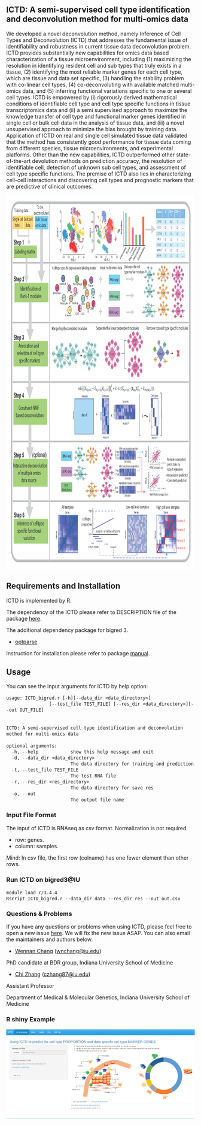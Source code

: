 ## ICTD: A semi-supervised cell type identification and deconvolution method for multi-omics data

We developed a novel deconvolution method, namely Inference of Cell Types and Deconvolution (ICTD) that addresses the fundamental issue of identifiability and robustness in current tissue data deconvolution problem. ICTD provides substantially new capabilities for omics data based characterization of a tissue microenvironment, including (1) maximizing the resolution in identifying resident cell and sub types that truly exists in a tissue, (2) identifying the most reliable marker genes for each cell type, which are tissue and data set specific, (3) handling the stability problem with co-linear cell types, (4) co-deconvoluting with available matched multi-omics data, and (5) inferring functional variations specific to one or several cell types. ICTD is empowered by (i) rigorously derived mathematical conditions of identifiable cell type and cell type specific functions in tissue transcriptomics data and (ii) a semi supervised approach to maximize the knowledge transfer of cell type and functional marker genes identified in single cell or bulk cell data in the analysis of tissue data, and (iii) a novel unsupervised approach to minimize the bias brought by training data. Application of ICTD on real and single cell simulated tissue data validated that the method has consistently good performance for tissue data coming from different species, tissue microenvironments, and experimental platforms. Other than the new capabilities, ICTD outperformed other state-of-the-art devolution methods on prediction accuracy, the resolution of identifiable cell, detection of unknown sub cell types, and assessment of cell type specific functions. The premise of ICTD also lies in characterizing cell-cell interactions and discovering cell types and prognostic markers that are predictive of clinical outcomes.
<center>

<div align=center><img width="1200" height="1000" src="https://github.com/changwn/ICTD/blob/master/img/fig1.png"/></div>
</center>  



## Requirements and Installation

ICTD is implemented by R.

The dependency of the ICTD please refer to DESCRIPTION file of the package [here](https://github.com/changwn/ICTD/blob/master/DESCRIPTION).

The additional dependency package for bigred 3.
- [optparse](https://CRAN.R-project.org/package=optparse )


Instruction for installation please refer to package [manual](https://github.com/changwn/ICTD).


## Usage
You can see the input arguments for ICTD by help option:

```
usage: ICTD_bigred.r [-h][--data_dir <data_directory>]
                [--test_file TEST_FILE] [--res_dir <data_directory>][--out OUT_FILE]
            

ICTD: A semi-supervised cell type identification and deconvolution method for multi-omics data

optional arguments:
  -h, --help            show this help message and exit
  -d, --data_dir <data_directory>
                        The data directory for training and prediction
  -t, --test_file TEST_FILE
                        The test RNA file
  -r, --res_dir <res_directory>
                        The data directory for save res
  -o, --out 
                        The output file name
```

### Input File Format
The input of ICTD is RNAseq as csv format. Normalization is not required. 

- row: genes.
- column: samples.

Mind: In csv file, the first row (colname) has one fewer element than other rows.

### Run ICTD on bigred3@IU

```
module load r/3.4.4
Rscript ICTD_bigred.r --data_dir data --res_dir res --out out.csv

```

### Questions & Problems

If you have any questions or problems when using ICTD, please feel free to open a new issue [here](https://github.com/zy26/ICTD/issues). We will fix the new issue ASAP.  You can also email the maintainers and authors below.

- [Wennan Chang](https://changwn.github.io/)
(wnchang@iu.edu)

PhD candidate at BDR group, Indiana University School of Medicine

- [Chi Zhang](https://medicine.iu.edu/departments/genetics/faculty/27057/zhang-chi/)
(czhang87@iu.edu)

Assistant Professor

Department of Medical & Molecular Genetics, Indiana University School of Medicine



### R shiny Example
![[image]](https://github.com/changwn/ICTD/blob/master/img/web_app.png)
